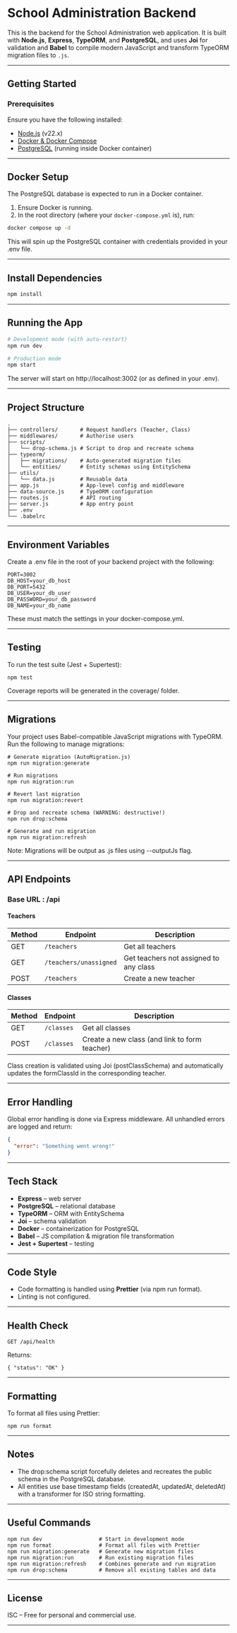 # School Administration Backend

This is the backend for the School Administration web application. It is built with **Node.js**, **Express**, **TypeORM**, and **PostgreSQL**, and uses **Joi** for validation and **Babel** to compile modern JavaScript and transform TypeORM migration files to `.js`.

---

## Getting Started

### Prerequisites

Ensure you have the following installed:

- [Node.js](https://nodejs.org/) (v22.x)
- [Docker & Docker Compose](https://www.docker.com/)
- [PostgreSQL](https://www.postgresql.org/) (running inside Docker container)

---

## Docker Setup

The PostgreSQL database is expected to run in a Docker container.

1. Ensure Docker is running.
2. In the root directory (where your `docker-compose.yml` is), run:

```bash
docker compose up -d
```
This will spin up the PostgreSQL container with credentials provided in your .env file.

---

## Install Dependencies
```bash
npm install
```

---

## Running the App
```bash
# Development mode (with auto-restart)
npm run dev

# Production mode
npm start
```
The server will start on http://localhost:3002 (or as defined in your .env).

---

## Project Structure
```
.
├── controllers/       # Request handlers (Teacher, Class)
├── middlewares/       # Authorise users
├── scripts/
│   └── drop-schema.js # Script to drop and recreate schema
├── typeorm/
│   ├── migrations/    # Auto-generated migration files
│   └── entities/      # Entity schemas using EntitySchema
├── utils/            
│   └── data.js        # Reusable data 
├── app.js             # App-level config and middleware
├── data-source.js     # TypeORM configuration
├── routes.js          # API routing
├── server.js          # App entry point
├── .env
└── .babelrc
```

---

## Environment Variables
Create a .env file in the root of your backend project with the following:
```
PORT=3002
DB_HOST=your_db_host
DB_PORT=5432
DB_USER=your_db_user
DB_PASSWORD=your_db_password
DB_NAME=your_db_name
```
These must match the settings in your docker-compose.yml.

---

## Testing
To run the test suite (Jest + Supertest):
```
npm test
```
Coverage reports will be generated in the coverage/ folder.

---

## Migrations
Your project uses Babel-compatible JavaScript migrations with TypeORM. Run the following to manage migrations:
```
# Generate migration (AutoMigration.js)
npm run migration:generate

# Run migrations
npm run migration:run

# Revert last migration
npm run migration:revert

# Drop and recreate schema (WARNING: destructive!)
npm run drop:schema

# Generate and run migration
npm run migration:refresh
```
Note: Migrations will be output as .js files using --outputJs flag.

---

## API Endpoints
### Base URL : /api
#### Teachers
| Method | Endpoint               | Description                            |
| ------ | ---------------------- | -------------------------------------- |
| GET    | `/teachers`            | Get all teachers                       |
| GET    | `/teachers/unassigned` | Get teachers not assigned to any class |
| POST   | `/teachers`            | Create a new teacher                   |

#### Classes
| Method | Endpoint   | Description                                   |
| ------ | ---------- | --------------------------------------------- |
| GET    | `/classes` | Get all classes                               |
| POST   | `/classes` | Create a new class (and link to form teacher) |

Class creation is validated using Joi (postClassSchema) and automatically updates the formClassId in the corresponding teacher.

---

## Error Handling
Global error handling is done via Express middleware. All unhandled errors are logged and return:
```json
{
  "error": "Something went wrong!"
}
```

---

## Tech Stack

- **Express** – web server
- **PostgreSQL** – relational database
- **TypeORM** – ORM with EntitySchema
- **Joi** – schema validation
- **Docker** – containerization for PostgreSQL
- **Babel** – JS compilation & migration file transformation
- **Jest + Supertest** – testing

---

## Code Style
- Code formatting is handled using **Prettier** (via npm run format).
- Linting is not configured.

---

## Health Check
```
GET /api/health
```
Returns:
```
{ "status": "OK" }
```

---

## Formatting
To format all files using Prettier:
```
npm run format
```

---

## Notes
- The drop:schema script forcefully deletes and recreates the public schema in the PostgreSQL database.
- All entities use base timestamp fields (createdAt, updatedAt, deletedAt) with a transformer for ISO string formatting.

---

## Useful Commands

```
npm run dev                  # Start in development mode
npm run format               # Format all files with Prettier
npm run migration:generate   # Generate new migration files
npm run migration:run        # Run existing migration files
npm run migration:refresh    # Combines generate and run migration     
npm run drop:schema          # Remove all existing tables and data
```

---

## License
ISC – Free for personal and commercial use.

---


